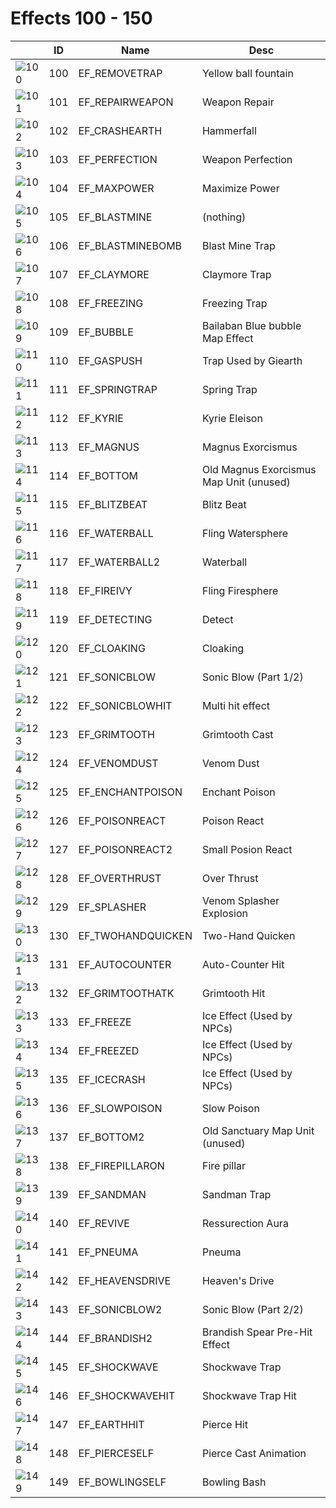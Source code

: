 # Effects 100 - 150

|    | ID | Name | Desc |
|----|----|------|------|
| ![100](100.gif) | 100 | EF_REMOVETRAP | Yellow ball fountain |
| ![101](101.gif) | 101 | EF_REPAIRWEAPON | Weapon Repair |
| ![102](102.gif) | 102 | EF_CRASHEARTH | Hammerfall |
| ![103](103.gif) | 103 | EF_PERFECTION | Weapon Perfection |
| ![104](104.gif) | 104 | EF_MAXPOWER | Maximize Power |
| ![105](105.gif) | 105 | EF_BLASTMINE | (nothing) |
| ![106](106.gif) | 106 | EF_BLASTMINEBOMB | Blast Mine Trap |
| ![107](107.gif) | 107 | EF_CLAYMORE | Claymore Trap |
| ![108](108.gif) | 108 | EF_FREEZING | Freezing Trap |
| ![109](109.gif) | 109 | EF_BUBBLE | Bailaban Blue bubble Map Effect |
| ![110](110.gif) | 110 | EF_GASPUSH | Trap Used by Giearth |
| ![111](111.gif) | 111 | EF_SPRINGTRAP | Spring Trap |
| ![112](112.gif) | 112 | EF_KYRIE | Kyrie Eleison |
| ![113](113.gif) | 113 | EF_MAGNUS | Magnus Exorcismus |
| ![114](114.gif) | 114 | EF_BOTTOM | Old Magnus Exorcismus Map Unit (unused) |
| ![115](115.gif) | 115 | EF_BLITZBEAT | Blitz Beat |
| ![116](116.gif) | 116 | EF_WATERBALL | Fling Watersphere |
| ![117](117.gif) | 117 | EF_WATERBALL2 | Waterball |
| ![118](118.gif) | 118 | EF_FIREIVY | Fling Firesphere |
| ![119](119.gif) | 119 | EF_DETECTING | Detect |
| ![120](120.gif) | 120 | EF_CLOAKING | Cloaking |
| ![121](121.gif) | 121 | EF_SONICBLOW | Sonic Blow (Part 1/2) |
| ![122](122.gif) | 122 | EF_SONICBLOWHIT | Multi hit effect |
| ![123](123.gif) | 123 | EF_GRIMTOOTH | Grimtooth Cast |
| ![124](124.gif) | 124 | EF_VENOMDUST | Venom Dust |
| ![125](125.gif) | 125 | EF_ENCHANTPOISON | Enchant Poison |
| ![126](126.gif) | 126 | EF_POISONREACT | Poison React |
| ![127](127.gif) | 127 | EF_POISONREACT2 | Small Posion React |
| ![128](128.gif) | 128 | EF_OVERTHRUST | Over Thrust |
| ![129](129.gif) | 129 | EF_SPLASHER | Venom Splasher Explosion |
| ![130](130.gif) | 130 | EF_TWOHANDQUICKEN | Two-Hand Quicken |
| ![131](131.gif) | 131 | EF_AUTOCOUNTER | Auto-Counter Hit |
| ![132](132.gif) | 132 | EF_GRIMTOOTHATK | Grimtooth Hit |
| ![133](133.gif) | 133 | EF_FREEZE | Ice Effect (Used by NPCs) |
| ![134](134.gif) | 134 | EF_FREEZED | Ice Effect (Used by NPCs) |
| ![135](135.gif) | 135 | EF_ICECRASH | Ice Effect (Used by NPCs) |
| ![136](136.gif) | 136 | EF_SLOWPOISON | Slow Poison |
| ![137](137.gif) | 137 | EF_BOTTOM2 | Old Sanctuary Map Unit (unused) |
| ![138](138.gif) | 138 | EF_FIREPILLARON | Fire pillar |
| ![139](139.gif) | 139 | EF_SANDMAN | Sandman Trap |
| ![140](140.gif) | 140 | EF_REVIVE | Ressurection Aura |
| ![141](141.gif) | 141 | EF_PNEUMA | Pneuma |
| ![142](142.gif) | 142 | EF_HEAVENSDRIVE | Heaven's Drive |
| ![143](143.gif) | 143 | EF_SONICBLOW2 | Sonic Blow (Part 2/2) |
| ![144](144.gif) | 144 | EF_BRANDISH2 | Brandish Spear Pre-Hit Effect |
| ![145](145.gif) | 145 | EF_SHOCKWAVE | Shockwave Trap |
| ![146](146.gif) | 146 | EF_SHOCKWAVEHIT | Shockwave Trap Hit |
| ![147](147.gif) | 147 | EF_EARTHHIT | Pierce Hit |
| ![148](148.gif) | 148 | EF_PIERCESELF | Pierce Cast Animation |
| ![149](149.gif) | 149 | EF_BOWLINGSELF | Bowling Bash |
